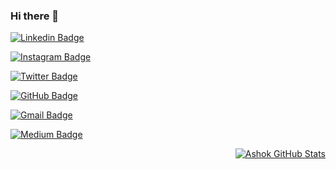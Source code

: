 ### Hi there 👋


<div align="left ">
  
[![Linkedin Badge](https://img.shields.io/badge/-ASHOK%20KUMAR-blue?style=flat-circle&logo=Linkedin&logoColor=white&link=https://www.linkedin.com/in/ashok-kumar-k-6641bb16a/)](https://www.linkedin.com/in/ashok-kumar-k-6641bb16a/)

</div>

<div align="left ">
  
[![Instagram Badge](https://img.shields.io/badge/-ASHOK%20KUMAR-e02c73?style=flat-circle&labelColor=e02c73&logo=Instagram&logoColor=white&link=https://www.instagram.com/ashok0487/)](https://www.instagram.com/ashok0487/)

</div>
<div align="left ">
  
[![Twitter Badge](https://img.shields.io/badge/-ASHOK%20KUMAR-1ca0f1?style=flat-circle&labelColor=1ca0f1&logo=twitter&logoColor=white&link=https://twitter.com/ASHOKKU90871834)](https://twitter.com/ASHOKKU90871834)

</div>
<div align="left ">
  
[![GitHub Badge](https://img.shields.io/badge/-@ASHOK%20KUMAR-24292e?style=flat-circle&labelColor=24292e&logo=github&logoColor=white&link=https://github.com/ASHOKKUMAR-K)](https://github.com/ASHOKKUMAR-K)

</div>
<div align="left ">
  
[![Gmail Badge](https://img.shields.io/badge/-ASHOK%20KUMAR-d54b3d?style=flat-circle&labelColor=d54b3d&logo=gmail&logoColor=white&link=mailto:ashokkumark.citeee2017@gmail.com)](mailto:ashokkumark.citeee2017@gmail.com)

</div>
<div align="left ">
  
[![Medium Badge](https://img.shields.io/badge/-ASHOK%20KUMAR-24292e?style=flat-circle&labelColor=24292e&logo=medium&logoColor=white&link=https://medium.com/@Ashok_kumar_K)](https://medium.com/@Ashok_kumar_K)

</div>

<div align="right" width="49%">
  <a href="https://github.com/ASHOKKUMAR-K"> 
    <img align="center" src="https://github-readme-stats.vercel.app/api?username=ASHOKKUMAR-K&show_icons=true&title_color=00ff00&icon_color=00ff00&text_color=dddddd&bg_color=222222" alt="Ashok GitHub Stats">
  </a>
</div>










<!--
**ASHOKKUMAR-K/ASHOKKUMAR-K** is a ✨ _special_ ✨ repository because its `README.md` (this file) appears on your GitHub profile.

Here are some ideas to get you started:

- 🔭 I’m currently working on ...
- 🌱 I’m currently learning ...
- 👯 I’m looking to collaborate on ...
- 🤔 I’m looking for help with ...
- 💬 Ask me about ...
- 📫 How to reach me: ...
- 😄 Pronouns: ...
- ⚡ Fun fact: ...
-->
